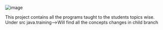 

![image](https://github.com/shanthipillai/JSETrainingConcepts/assets/165835539/e2dad476-05be-44f8-bfb0-ca56a1110d13)



This project contains all the programs taught to the students topics wise.
Under src java.training-->Will find all the concepts
changes in child branch
